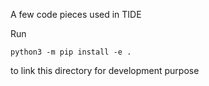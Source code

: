 
A few code pieces used in TIDE

Run

	python3 -m pip install -e .

to link this directory for development purpose
